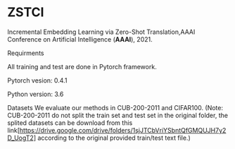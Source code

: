 # ZSTCI
 Incremental Embedding Learning via Zero-Shot Translation,AAAI Conference on Artificial Intelligence (__AAAI__), 2021.
 
 Requirments
 
All training and test are done in Pytorch framework.

Pytorch vesion: 0.4.1

Python version: 3.6

Datasets
We evaluate our methods in CUB-200-2011 and CIFAR100. (Note: CUB-200-2011 do not split the train set and test set in the original folder, the splited datasets can be download from this link[https://drive.google.com/drive/folders/1sjJTCbVriYSbntQfGMQUJH7y2D_UogT2] according to the original provided train/test text file.)
